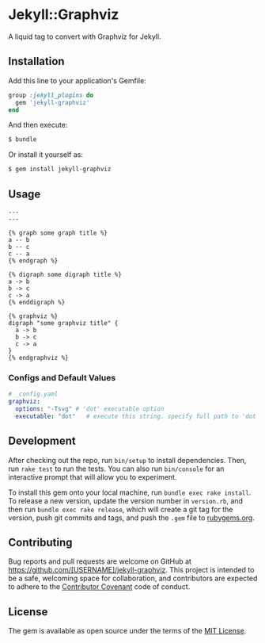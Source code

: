 # Jekyll::Graphviz

A liquid tag to convert with Graphviz for Jekyll.

## Installation

Add this line to your application's Gemfile:

```ruby
group :jekyll_plugins do
  gem 'jekyll-graphviz'
end
```

And then execute:

```bash
$ bundle
```

Or install it yourself as:

```bash
$ gem install jekyll-graphviz
```

## Usage

~~~~~~~~~~~~~~~~~~~~~~~
---
---

{% graph some graph title %}
a -- b
b -- c
c -- a
{% endgraph %}

{% digraph some digraph title %}
a -> b
b -> c
c -> a
{% enddigraph %}

{% graphviz %}
digraph "some graphviz title" {
  a -> b
  b -> c
  c -> a
}
{% endgraphviz %}
~~~~~~~~~~~~~~~~~~~~~~~

### Configs and Default Values

~~~~~~~~~~~~~~~~~~~~~~~yaml
# _config.yaml
graphviz:
  options: "-Tsvg" # 'dot' executable option
  executable: "dot"   # execute this string. specify full path to 'dot' if you need
~~~~~~~~~~~~~~~~~~~~~~~

## Development

After checking out the repo, run `bin/setup` to install dependencies. Then, run `rake test` to run the tests. You can also run `bin/console` for an interactive prompt that will allow you to experiment.

To install this gem onto your local machine, run `bundle exec rake install`. To release a new version, update the version number in `version.rb`, and then run `bundle exec rake release`, which will create a git tag for the version, push git commits and tags, and push the `.gem` file to [rubygems.org](https://rubygems.org).

## Contributing

Bug reports and pull requests are welcome on GitHub at https://github.com/[USERNAME]/jekyll-graphviz. This project is intended to be a safe, welcoming space for collaboration, and contributors are expected to adhere to the [Contributor Covenant](contributor-covenant.org) code of conduct.


## License

The gem is available as open source under the terms of the [MIT License](http://opensource.org/licenses/MIT).

